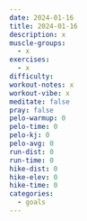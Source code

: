 ```yaml
---
date: 2024-01-16
title: 2024-01-16
description: x
muscle-groups:
  - x
exercises:
  - x
difficulty: 
workout-notes: x
workout-vibe: x
meditate: false
pray: false
pelo-warmup: 0
pelo-time: 0
pelo-kj: 0
pelo-avg: 0
run-dist: 0
run-time: 0
hike-dist: 0
hike-elev: 0
hike-time: 0
categories: 
  - goals
---
```

